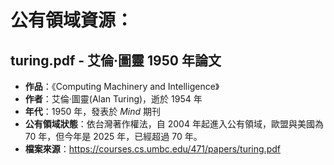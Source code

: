 # 公有領域資源：

## turing.pdf - 艾倫·圖靈 1950 年論文

- **作品**：《Computing Machinery and Intelligence》
- **作者**：艾倫·圖靈(Alan Turing)，逝於 1954 年
- **年代**：1950 年，發表於 *Mind* 期刊
- **公有領域狀態**：依台灣著作權法，自 2004 年起進入公有領域，歐盟與美國為 70 年，但今年是 2025 年，已經超過 70 年。
- **檔案來源**：https://courses.cs.umbc.edu/471/papers/turing.pdf